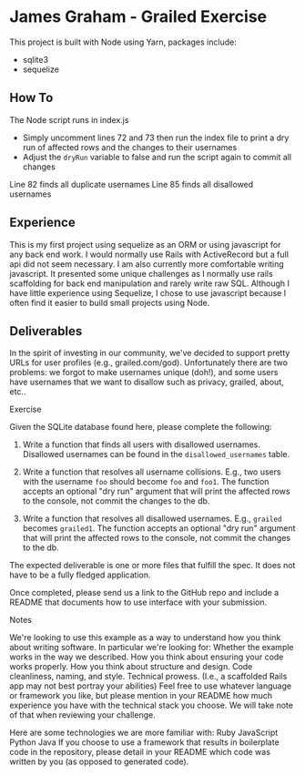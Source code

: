# James Graham - Grailed Exercise
This project is built with Node using Yarn, packages include:
  - sqlite3
  - sequelize

## How To
The Node script runs in index.js
- Simply uncomment lines 72 and 73 then run the index file to print a dry run of affected rows and the changes to their usernames
- Adjust the `dryRun` variable to false and run the script again to commit all changes

Line 82 finds all duplicate usernames
Line 85 finds all disallowed usernames

## Experience
This is my first project using sequelize as an ORM or using javascript for any back end work.
I would normally use Rails with ActiveRecord but a full api did not seem necessary. 
I am also currently more comfortable writing javascript. 
It presented some unique challenges as I normally use rails scaffolding for back end manipulation and rarely write raw SQL. 
Although I have little experience using Sequelize, I chose to use javascript because I often find it easier to build small projects using Node.

## Deliverables

In the spirit of investing in our community, we've decided to support pretty URLs for user profiles (e.g., grailed.com/god). Unfortunately there are two problems: we forgot to make usernames unique (doh!), and some users have usernames that we want to disallow such as privacy, grailed, about, etc..

Exercise

Given the SQLite database found here, please complete the following:
1. Write a function that finds all users with disallowed usernames. Disallowed usernames can be found in the `disallowed_usernames` table.

2. Write a function that resolves all username collisions. E.g., two users with the username `foo` should become `foo` and `foo1`. The function accepts an optional "dry run" argument that will print the affected rows to the console, not commit the changes to the db.

3. Write a function that resolves all disallowed usernames. E.g., `grailed` becomes `grailed1`. The function accepts an optional "dry run" argument that will print the affected rows to the console, not commit the changes to the db.

The expected deliverable is one or more files that fulfill the spec. It does not have to be a fully fledged application.

Once completed, please send us a link to the GitHub repo and include a README that documents how to use interface with your submission.

Notes

We're looking to use this example as a way to understand how you think about writing software. In particular we're looking for:
Whether the example works in the way we described.
How you think about ensuring your code works properly.
How you think about structure and design.
Code cleanliness, naming, and style.
Technical prowess. (I.e., a scaffolded Rails app may not best portray your abilities)
Feel free to use whatever language or framework you like, but please mention in your README how much experience you have with the technical stack you choose. We will take note of that when reviewing your challenge.

Here are some technologies we are more familiar with:
Ruby
JavaScript
Python
Java
If you choose to use a framework that results in boilerplate code in the repository, please detail in your README which code was written by you (as opposed to generated code).
